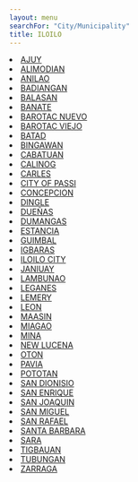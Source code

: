 ```yaml
---
layout: menu
searchFor: "City/Municipality"
title: ILOILO
---
```

<li><a class="oID" href="{{site.url}}/citymuni/3001.html" value="ILOILO, AJUY" rel="external">AJUY</a></li><li><a class="oID" href="{{site.url}}/citymuni/3002.html" value="ILOILO, ALIMODIAN" rel="external">ALIMODIAN</a></li><li><a class="oID" href="{{site.url}}/citymuni/3003.html" value="ILOILO, ANILAO" rel="external">ANILAO</a></li><li><a class="oID" href="{{site.url}}/citymuni/3004.html" value="ILOILO, BADIANGAN" rel="external">BADIANGAN</a></li><li><a class="oID" href="{{site.url}}/citymuni/3005.html" value="ILOILO, BALASAN" rel="external">BALASAN</a></li><li><a class="oID" href="{{site.url}}/citymuni/3006.html" value="ILOILO, BANATE" rel="external">BANATE</a></li><li><a class="oID" href="{{site.url}}/citymuni/3007.html" value="ILOILO, BAROTAC NUEVO" rel="external">BAROTAC NUEVO</a></li><li><a class="oID" href="{{site.url}}/citymuni/3008.html" value="ILOILO, BAROTAC VIEJO" rel="external">BAROTAC VIEJO</a></li><li><a class="oID" href="{{site.url}}/citymuni/3009.html" value="ILOILO, BATAD" rel="external">BATAD</a></li><li><a class="oID" href="{{site.url}}/citymuni/3010.html" value="ILOILO, BINGAWAN" rel="external">BINGAWAN</a></li><li><a class="oID" href="{{site.url}}/citymuni/3012.html" value="ILOILO, CABATUAN" rel="external">CABATUAN</a></li><li><a class="oID" href="{{site.url}}/citymuni/3013.html" value="ILOILO, CALINOG" rel="external">CALINOG</a></li><li><a class="oID" href="{{site.url}}/citymuni/3014.html" value="ILOILO, CARLES" rel="external">CARLES</a></li><li><a class="oID" href="{{site.url}}/citymuni/3035.html" value="ILOILO, CITY OF PASSI" rel="external">CITY OF PASSI</a></li><li><a class="oID" href="{{site.url}}/citymuni/3015.html" value="ILOILO, CONCEPCION" rel="external">CONCEPCION</a></li><li><a class="oID" href="{{site.url}}/citymuni/3016.html" value="ILOILO, DINGLE" rel="external">DINGLE</a></li><li><a class="oID" href="{{site.url}}/citymuni/3017.html" value="ILOILO, DUE&Ntilde;AS" rel="external">DUE&Ntilde;AS</a></li><li><a class="oID" href="{{site.url}}/citymuni/3018.html" value="ILOILO, DUMANGAS" rel="external">DUMANGAS</a></li><li><a class="oID" href="{{site.url}}/citymuni/3019.html" value="ILOILO, ESTANCIA" rel="external">ESTANCIA</a></li><li><a class="oID" href="{{site.url}}/citymuni/3020.html" value="ILOILO, GUIMBAL" rel="external">GUIMBAL</a></li><li><a class="oID" href="{{site.url}}/citymuni/3021.html" value="ILOILO, IGBARAS" rel="external">IGBARAS</a></li><li><a class="oID" href="{{site.url}}/citymuni/3022.html" value="ILOILO, ILOILO CITY" rel="external">ILOILO CITY</a></li><li><a class="oID" href="{{site.url}}/citymuni/3023.html" value="ILOILO, JANIUAY" rel="external">JANIUAY</a></li><li><a class="oID" href="{{site.url}}/citymuni/3025.html" value="ILOILO, LAMBUNAO" rel="external">LAMBUNAO</a></li><li><a class="oID" href="{{site.url}}/citymuni/3026.html" value="ILOILO, LEGANES" rel="external">LEGANES</a></li><li><a class="oID" href="{{site.url}}/citymuni/3027.html" value="ILOILO, LEMERY" rel="external">LEMERY</a></li><li><a class="oID" href="{{site.url}}/citymuni/3028.html" value="ILOILO, LEON" rel="external">LEON</a></li><li><a class="oID" href="{{site.url}}/citymuni/3029.html" value="ILOILO, MAASIN" rel="external">MAASIN</a></li><li><a class="oID" href="{{site.url}}/citymuni/3030.html" value="ILOILO, MIAGAO" rel="external">MIAGAO</a></li><li><a class="oID" href="{{site.url}}/citymuni/3031.html" value="ILOILO, MINA" rel="external">MINA</a></li><li><a class="oID" href="{{site.url}}/citymuni/3032.html" value="ILOILO, NEW LUCENA" rel="external">NEW LUCENA</a></li><li><a class="oID" href="{{site.url}}/citymuni/3034.html" value="ILOILO, OTON" rel="external">OTON</a></li><li><a class="oID" href="{{site.url}}/citymuni/3036.html" value="ILOILO, PAVIA" rel="external">PAVIA</a></li><li><a class="oID" href="{{site.url}}/citymuni/3037.html" value="ILOILO, POTOTAN" rel="external">POTOTAN</a></li><li><a class="oID" href="{{site.url}}/citymuni/3038.html" value="ILOILO, SAN DIONISIO" rel="external">SAN DIONISIO</a></li><li><a class="oID" href="{{site.url}}/citymuni/3039.html" value="ILOILO, SAN ENRIQUE" rel="external">SAN ENRIQUE</a></li><li><a class="oID" href="{{site.url}}/citymuni/3040.html" value="ILOILO, SAN JOAQUIN" rel="external">SAN JOAQUIN</a></li><li><a class="oID" href="{{site.url}}/citymuni/3041.html" value="ILOILO, SAN MIGUEL" rel="external">SAN MIGUEL</a></li><li><a class="oID" href="{{site.url}}/citymuni/3042.html" value="ILOILO, SAN RAFAEL" rel="external">SAN RAFAEL</a></li><li><a class="oID" href="{{site.url}}/citymuni/3043.html" value="ILOILO, SANTA BARBARA" rel="external">SANTA BARBARA</a></li><li><a class="oID" href="{{site.url}}/citymuni/3044.html" value="ILOILO, SARA" rel="external">SARA</a></li><li><a class="oID" href="{{site.url}}/citymuni/3045.html" value="ILOILO, TIGBAUAN" rel="external">TIGBAUAN</a></li><li><a class="oID" href="{{site.url}}/citymuni/3046.html" value="ILOILO, TUBUNGAN" rel="external">TUBUNGAN</a></li><li><a class="oID" href="{{site.url}}/citymuni/3047.html" value="ILOILO, ZARRAGA" rel="external">ZARRAGA</a></li>